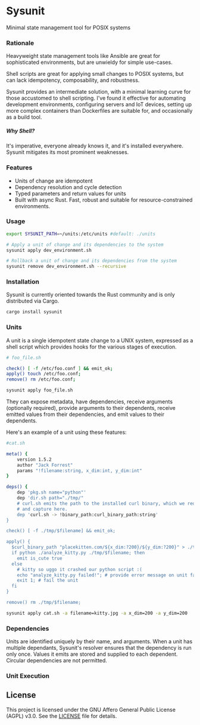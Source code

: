 # Sysunit

Minimal state management tool for POSIX systems

### Rationale

Heavyweight state management tools like Ansible are great for sophisticated environments, but are unwieldy
for simple use-cases.

Shell scripts are great for applying small changes to POSIX systems, but can lack idempotency,
composability, and robustness.

Sysunit provides an intermediate solution, with a minimal learning curve for those accustomed to shell
scripting.  I've found it effective for automating development environments, configuring servers and
IoT devices, setting up more complex containers than Dockerfiles are suitable for,
and occasionally as a build tool.

##### Why Shell?

It's imperative, everyone already knows it, and it's installed everywhere. Sysunit mitigates its most
prominent weaknesses.

### Features

- Units of change are idempotent
- Dependency resolution and cycle detection
- Typed parameters and return values for units  
- Built with async Rust. Fast, robust and suitable for resource-constrained environments.

### Usage

```sh
export SYSUNIT_PATH=~/units:/etc/units #default: ./units

# Apply a unit of change and its dependencies to the system
sysunit apply dev_environment.sh

# Rollback a unit of change and its dependencies from the system
sysunit remove dev_environment.sh --recursive
```

### Installation

Sysunit is currently oriented towards the Rust community and is only distributed via Cargo.

```sh
cargo install sysunit
```

### Units

A unit is a single idempotent state change to a UNIX system, expressed as a shell script which
provides hooks for the various stages of execution.

```sh
# foo_file.sh

check() [ -f /etc/foo.conf ] && emit_ok;
apply() touch /etc/foo.conf;
remove() rm /etc/foo.conf;
```

```sh
sysunit apply foo_file.sh
```

They can expose metadata, have dependencies, receive arguments (optionally required),
provide arguments to their dependents, receive emitted values from their dependencies,
and emit values to their dependents.

Here's an example of a unit using these features:

```sh
#cat.sh

meta() {
    version 1.5.2
    author "Jack Forrest"
    params "!filename:string, x_dim:int, y_dim:int"
}

deps() {
    dep 'pkg.sh name="python"'
    dep 'dir.sh path="./tmp/"
    # curl.sh emits the path to the installed curl binary, which we require
    # and capture here.
    dep 'curl.sh -> !binary_path:curl_binary_path:string'
}

check() [ -f ./tmp/$filename] && emit_ok;

apply() {
  $curl_binary_path "placekitten.com/${x_dim:?200}/${y_dim:?200}" > ./tmp/$filename
  if python ./analyze_kitty.py ./tmp/$filename; then
    emit is_cute true
  else
    # kitty so uggo it crashed our python script :(
    echo "analyze_kitty.py failed!"; # provide error message on unit failure
    exit 1; # fail the unit
  fi
}

remove() rm ./tmp/$filename;
```

```sh
sysunit apply cat.sh -a filename=kitty.jpg -a x_dim=200 -a y_dim=200
```

### Dependencies

Units are identified uniquely by their name, and arguments.  When a unit has multiple dependants,
Sysunit's resolver ensures that the dependency is run only once.  Values it emits are stored and
supplied to each dependent.  Circular dependencies are not permitted.

### Unit Execution

## License

This project is licensed under the GNU Affero General Public License (AGPL) v3.0. See the [LICENSE](LICENSE) file for details.
